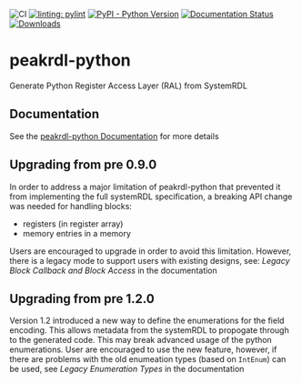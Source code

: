 ![CI](https://github.com/krcb197/PeakRDL-python/actions/workflows/action.yaml/badge.svg)
[![linting: pylint](https://img.shields.io/badge/linting-pylint-yellowgreen)](https://github.com/pylint-dev/pylint)
[![PyPI - Python Version](https://img.shields.io/pypi/pyversions/peakrdl-python.svg)](https://pypi.org/project/peakrdl-python)
[![Documentation Status](https://readthedocs.org/projects/peakrdl-python/badge/?version=latest)](https://peakrdl-python.readthedocs.io/en/latest/?badge=latest)
[![Downloads](https://static.pepy.tech/badge/peakrdl-python)](https://pepy.tech/project/peakrdl-python)

# peakrdl-python
Generate Python Register Access Layer (RAL) from SystemRDL

## Documentation
See the [peakrdl-python Documentation](https://peakrdl-python.readthedocs.io/) for more details

## Upgrading from pre 0.9.0

In order to address a major limitation of peakrdl-python that prevented it from implementing the
full systemRDL specification, a breaking API change was needed for handling blocks:
* registers (in register array)
* memory entries in a memory

Users are encouraged to upgrade in order to avoid this limitation. However, there is a legacy mode
to support users with existing designs, see: _Legacy Block Callback and Block Access_ in the 
documentation

## Upgrading from pre 1.2.0

Version 1.2 introduced a new way to define the enumerations for the field encoding. This allows 
metadata from the systemRDL to propogate through to the generated code. This may break advanced 
usage of the python enumerations. User are encouraged to use the new feature, however, if there 
are problems with the old enumeation types (based on `IntEnum`) can be used, see 
_Legacy Enumeration Types_ in the documentation



